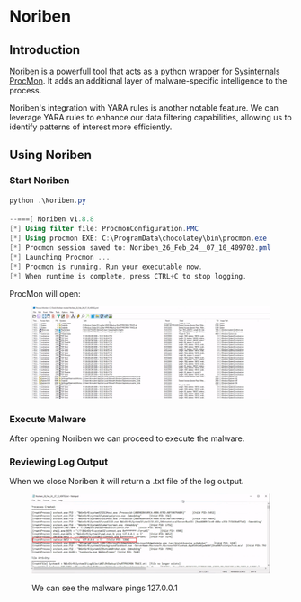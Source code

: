 # Noriben

## Introduction

[Noriben](https://github.com/Rurik/Noriben) is a powerfull tool that acts as a python wrapper for [Sysinternals ProcMon](https://learn.microsoft.com/en-us/sysinternals/downloads/procmon). It adds an additional layer of malware-specific intelligence to the process.

Noriben's integration with YARA rules is another notable feature. We can leverage YARA rules to enhance our data filtering capabilities, allowing us to identify patterns of interest more efficiently.



## Using Noriben

### Start Noriben

```powershell
python .\Noriben.py

--===[ Noriben v1.8.8
[*] Using filter file: ProcmonConfiguration.PMC
[*] Using procmon EXE: C:\ProgramData\chocolatey\bin\procmon.exe
[*] Procmon session saved to: Noriben_26_Feb_24__07_10_409702.pml
[*] Launching Procmon ...
[*] Procmon is running. Run your executable now.
[*] When runtime is complete, press CTRL+C to stop logging.
```

ProcMon will open:

<figure><img src="../../.gitbook/assets/image (72).png" alt=""><figcaption></figcaption></figure>

### Execute Malware

After opening Noriben we can proceed to execute the malware.



### Reviewing Log Output

When we close Noriben it will return a .txt file of the log output.

<figure><img src="../../.gitbook/assets/image (74).png" alt=""><figcaption><p>We can see the malware pings 127.0.0.1</p></figcaption></figure>

